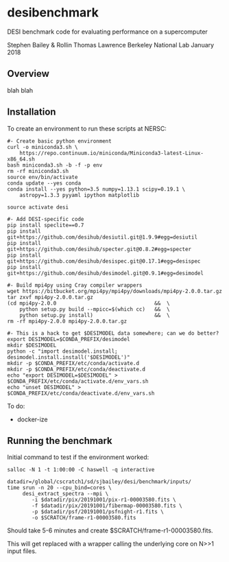 # desibenchmark

DESI benchmark code for evaluating performance on a supercomputer

Stephen Bailey & Rollin Thomas
Lawrence Berkeley National Lab
January 2018

## Overview

blah blah

## Installation

To create an environment to run these scripts at NERSC:
```
#- Create basic python environment
curl -o miniconda3.sh \
    https://repo.continuum.io/miniconda/Miniconda3-latest-Linux-x86_64.sh
bash miniconda3.sh -b -f -p env
rm -rf miniconda3.sh
source env/bin/activate
conda update --yes conda
conda install --yes python=3.5 numpy=1.13.1 scipy=0.19.1 \
    astropy=1.3.3 pyyaml ipython matplotlib

source activate desi

#- Add DESI-specific code
pip install speclite==0.7
pip install git+https://github.com/desihub/desiutil.git@1.9.9#egg=desiutil
pip install git+https://github.com/desihub/specter.git@0.8.2#egg=specter
pip install git+https://github.com/desihub/desispec.git@0.17.1#egg=desispec
pip install git+https://github.com/desihub/desimodel.git@0.9.1#egg=desimodel

#- Build mpi4py using Cray compiler wrappers
wget https://bitbucket.org/mpi4py/mpi4py/downloads/mpi4py-2.0.0.tar.gz
tar zxvf mpi4py-2.0.0.tar.gz
(cd mpi4py-2.0.0                                &&  \
    python setup.py build --mpicc=$(which cc)   &&  \
    python setup.py install)                    &&  \
rm -rf mpi4py-2.0.0 mpi4py-2.0.0.tar.gz

#- This is a hack to get $DESIMODEL data somewhere; can we do better?
export DESIMODEL=$CONDA_PREFIX/desimodel
mkdir $DESIMODEL
python -c "import desimodel.install; desimodel.install.install('$DESIMODEL')"
mkdir -p $CONDA_PREFIX/etc/conda/activate.d
mkdir -p $CONDA_PREFIX/etc/conda/deactivate.d
echo "export DESIMODEL=$DESIMODEL" > $CONDA_PREFIX/etc/conda/activate.d/env_vars.sh
echo "unset DESIMODEL" > $CONDA_PREFIX/etc/conda/deactivate.d/env_vars.sh
```

To do:
  * docker-ize

## Running the benchmark

Initial command to test if the environment worked:
```
salloc -N 1 -t 1:00:00 -C haswell -q interactive

datadir=/global/cscratch1/sd/sjbailey/desi/benchmark/inputs/
time srun -n 20 --cpu_bind=cores \
     desi_extract_spectra --mpi \
        -i $datadir/pix/20191001/pix-r1-00003580.fits \
        -f $datadir/pix/20191001/fibermap-00003580.fits \
        -p $datadir/psf/20191001/psfnight-r1.fits \
        -o $SCRATCH/frame-r1-00003580.fits
```
Should take 5-6 minutes and create $SCRATCH/frame-r1-00003580.fits.

This will get replaced with a wrapper calling the underlying core
on N>>1 input files.


